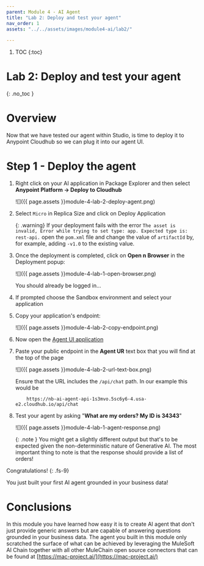 ```yaml
---
parent: Module 4 - AI Agent
title: "Lab 2: Deploy and test your agent"
nav_order: 1
assets: "../../assets/images/module4-ai/lab2/"
               
---
```


1. TOC
{:toc}

# Lab 2: Deploy and test your agent
{: .no_toc }

# Overview
Now that we have tested our agent within Studio, is time to deploy it to Anypoint Cloudhub so we can plug it into our agent UI.

# Step 1 - Deploy the agent
1. Right click on your AI application in Package Explorer and then select **Anypoint Platform -> Deploy to Cloudhub**

    ![]({{ page.assets }}module-4-lab-2-deploy-agent.png)

2. Select `Micro` in Replica Size and click on Deploy Application

    {: .warning}
    If your deployment fails with the error `The asset is invalid, Error while trying to set type: app. Expected type is: rest-api.` open the `pom.xml` file and change the value of `artifactId` by, for example, adding `-v1.0` to the existing value.

3. Once the deployment is completed, click on **Open n Browser** in the Deployment popup:

    ![]({{ page.assets }}module-4-lab-1-open-browser.png)

    You should already be logged in...

4. If prompted choose the Sandbox environment and select your application

5. Copy your application's endpoint:

    ![]({{ page.assets }}module-4-lab-2-copy-endpoint.png)

6. Now open the [Agent UI application](https://tinyurl.com/alc-ai-agent)

7. Paste your public endpoint in the **Agent UR** text box that you will find at the top of the page

    ![]({{ page.assets }}module-4-lab-2-url-text-box.png)
    
    Ensure that the URL includes the `/api/chat` path. In our example this would be 
    
    ```
        https://nb-ai-agent-api-1s3mvo.5sc6y6-4.usa-e2.cloudhub.io/api/chat
    ```

8. Test your agent by asking "**What are my orders? My ID is 34343**"

    ![]({{ page.assets }}module-4-lab-1-agent-response.png)

    {: .note }
    You might get a slightly different output but that's to be expected given the non-deterministic nature of Generative AI. The most important thing to note is that the response should provide a list of orders!

Congratulations!
{: .fs-9}

You just built your first AI agent grounded in your business data!

# Conclusions

In this module you have learned how easy it is to create AI agent that don't just provide generic answers but are capable of answering questions grounded in your business data. The agent you built in this module only scratched the surface of what can be achieved by leveraging the MuleSoft AI Chain together with all other MuleChain open source connectors that can be found at [https://mac-project.ai/](https://mac-project.ai/)

